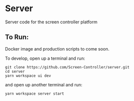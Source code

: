 # Server

Server code for the screen controller platform

## To Run:

Docker image and production scripts to come soon.

To develop, open up a terminal and run:
```
git clone https://github.com/Screen-Controller/server.git
cd server
yarn workspace ui dev
```
and open up another terminal and run:
```
yarn workspace server start
```